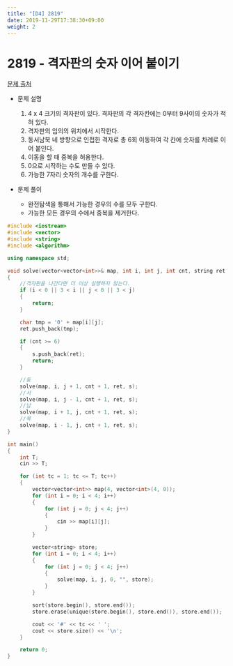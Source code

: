 ```yaml
---
title: "[D4] 2819"
date: 2019-11-29T17:38:30+09:00
weight: 2
---
```


# 2819 - 격자판의 숫자 이어 붙이기

[문제 출처](https://swexpertacademy.com/main/code/problem/problemDetail.do)

- 문제 설명
	1. 4 x 4 크기의 격자판이 있다. 격자판의 각 격자칸에는 0부터 9사이의 숫자가 적혀 있다.
	2. 격자판의 임의의 위치에서 시작한다.
	3. 동서남북 네 방향으로 인접한 격자로 총 6회 이동하여 각 칸에 숫자를 차례로 이어 붙인다.
	4. 이동을 할 때 중복을 허용한다.
	5. 0으로 시작하는 수도 만들 수 있다.
	6. 가능한 7자리 숫자의 개수를 구한다.
	
- 문제 풀이
	- 완전탐색을 통해서 가능한 경우의 수를 모두 구한다.
	- 가능한 모든 경우의 수에서 중복을 제거한다.

```cpp
#include <iostream>
#include <vector>
#include <string>
#include <algorithm>

using namespace std;

void solve(vector<vector<int>>& map, int i, int j, int cnt, string ret, vector<string>& s)
{
	//격자판을 나간다면 더 이상 실행하지 않는다.
	if (i < 0 || 3 < i || j < 0 || 3 < j)
	{
		return;
	}

	char tmp = '0' + map[i][j];
	ret.push_back(tmp);

	if (cnt >= 6)
	{
		s.push_back(ret);
		return;
	}

	//동
	solve(map, i, j + 1, cnt + 1, ret, s);
	//서
	solve(map, i, j - 1, cnt + 1, ret, s);
	//남
	solve(map, i + 1, j, cnt + 1, ret, s);
	//북
	solve(map, i - 1, j, cnt + 1, ret, s);
}

int main()
{
	int T;
	cin >> T;

	for (int tc = 1; tc <= T; tc++)
	{
		vector<vector<int>> map(4, vector<int>(4, 0));
		for (int i = 0; i < 4; i++)
		{
			for (int j = 0; j < 4; j++)
			{
				cin >> map[i][j];
			}
		}

		vector<string> store;
		for (int i = 0; i < 4; i++)
		{
			for (int j = 0; j < 4; j++)
			{
				solve(map, i, j, 0, "", store);
			}
		}

		sort(store.begin(), store.end());
		store.erase(unique(store.begin(), store.end()), store.end());

		cout << '#' << tc << ' ';
		cout << store.size() << '\n';
	}

	return 0;
}
```
